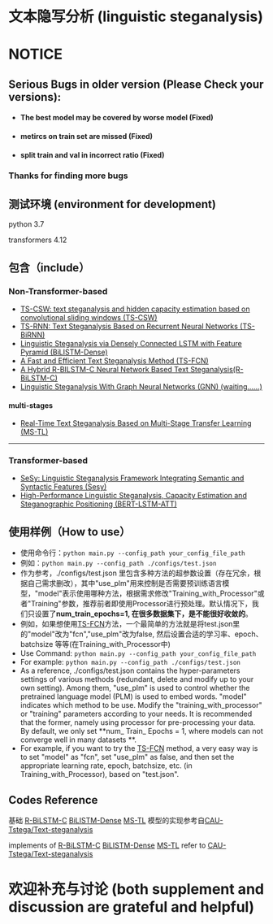 # 文本隐写分析 (linguistic steganalysis)

# NOTICE
## Serious Bugs in older version (Please Check your versions):
- #### The best model may be covered by worse model (Fixed)
- #### metircs on train set are missed (Fixed)
- #### split train and val in incorrect ratio (Fixed)

### Thanks for finding more bugs


## 测试环境 (environment for development)
python 3.7

transformers 4.12

## 包含（include）
### Non-Transformer-based
- [TS-CSW: text steganalysis and hidden capacity estimation based on convolutional sliding windows (TS-CSW)](https://link.springer.com/article/10.1007/s11042-020-08716-w)
- [TS-RNN: Text Steganalysis Based on Recurrent Neural Networks (TS-BiRNN)](https://ieeexplore.ieee.org/abstract/document/8727932)
- [Linguistic Steganalysis via Densely Connected LSTM with Feature Pyramid (BiLISTM-Dense)](https://dl.acm.org/doi/abs/10.1145/3369412.3395067)
- [A Fast and Efficient Text Steganalysis Method (TS-FCN)](https://ieeexplore.ieee.org/document/8653856)
- [A Hybrid R-BILSTM-C Neural Network Based Text Steganalysis(R-BiLSTM-C)](https://ieeexplore.ieee.org/abstract/document/8903243)
- [Linguistic Steganalysis With Graph Neural Networks (GNN) (waiting......) ](https://ieeexplore.ieee.org/document/9364681)

#### multi-stages
- [Real-Time Text Steganalysis Based on Multi-Stage Transfer Learning (MS-TL)](https://ieeexplore.ieee.org/abstract/document/9484749/)
------
### Transformer-based
- [SeSy: Linguistic Steganalysis Framework Integrating Semantic and Syntactic Features (Sesy)](https://ieeexplore.ieee.org/abstract/document/9591452)
- [High-Performance Linguistic Steganalysis, Capacity Estimation and Steganographic Positioning (BERT-LSTM-ATT)](https://link.springer.com/chapter/10.1007%2F978-3-030-69449-4_7)

## 使用样例（How to use）
- 使用命令行：`python main.py --config_path your_config_file_path`
- 例如：`python main.py --config_path ./configs/test.json`
- 作为参考，./configs/test.json 里包含多种方法的超参数设置（存在冗余，根据自己需求删改），其中"use_plm"用来控制是否需要预训练语言模型，"model"表示使用哪种方法，根据需求修改"Training_with_Processor"或者"Training"参数，推荐前者即使用Processor进行预处理。默认情况下，我们只设置了**num_train_epochs=1, 在很多数据集下，是不能很好收敛的**。
- 例如，如果想使用[TS-FCN](https://link.springer.com/article/10.1007/s11042-020-08716-w)方法，一个最简单的方法就是将test.json里的"model"改为"fcn","use_plm"改为false, 然后设置合适的学习率、epoch、batchsize 等等(在Training_with_Processor中)
- Use Command: `python main.py --config_path your_config_file_path`
- For example: `python main.py --config_path ./configs/test.json`
- As a reference, ./configs/test.json contains the hyper-parameters settings of various methods (redundant, delete and modify up to your own setting). Among them, "use_plm" is used to control whether the pretrained language model (PLM) is used to embed words. "model" indicates which method to be use. Modify the "training_with_processor" or "training" parameters according to your needs. It is recommended that the former, namely using processor for pre-processing your data. By default, we only set **num_ Train_ Epochs = 1, where models can not converge well in many datasets **.
- For example, if you want to try the [TS-FCN](https://link.springer.com/article/10.1007/s11042-020-08716-w) method, a very easy way is to set "model" as "fcn", set "use_plm" as false, and then set the appropriate learning rate, epoch, batchsize, etc. (in Training_with_Processor), based on "test.json".


## Codes Reference
基础 [R-BiLSTM-C](https://ieeexplore.ieee.org/abstract/document/8903243) [BiLISTM-Dense](https://dl.acm.org/doi/abs/10.1145/3369412.3395067) [MS-TL](https://ieeexplore.ieee.org/abstract/document/9484749/) 模型的实现参考自[CAU-Tstega/Text-steganalysis](https://github.com/CAU-Tstega/Text-steganalysis)

implements of [R-BiLSTM-C](https://ieeexplore.ieee.org/abstract/document/8903243) [BiLISTM-Dense](https://dl.acm.org/doi/abs/10.1145/3369412.3395067) [MS-TL](https://ieeexplore.ieee.org/abstract/document/9484749/) refer to [CAU-Tstega/Text-steganalysis](https://github.com/CAU-Tstega/Text-steganalysis)

# 欢迎补充与讨论 (both supplement and discussion are grateful and helpful)
